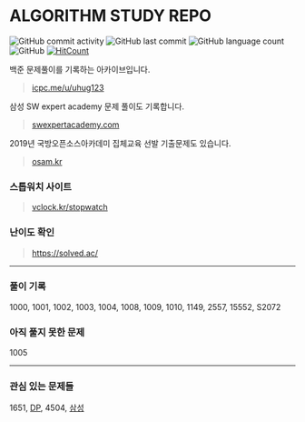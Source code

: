# ALGORITHM STUDY REPO
![GitHub commit activity](https://img.shields.io/github/commit-activity/m/dokysp/acmicpc-practice) ![GitHub last commit](https://img.shields.io/github/last-commit/dokysp/acmicpc-practice) ![GitHub language count](https://img.shields.io/github/languages/count/dokysp/acmicpc-practice) ![GitHub](https://img.shields.io/github/license/dokysp/acmicpc-practice)
[![HitCount](http://hits.dwyl.com/DokySp/acmicpc-practice.svg)](http://hits.dwyl.com/DokySp/acmicpc-practice)


백준 문제풀이를 기록하는 아카이브입니다.
> [icpc.me/u/uhug123](http://icpc.me/u/uhug123)

삼성 SW expert academy 문제 풀이도 기록합니다.
> [swexpertacademy.com](https://swexpertacademy.com/main/code/problem/problemList.do)

2019년 국방오픈소스아카데미 집체교육 선발 기출문제도 있습니다.
> [osam.kr](https://osam.kr/)


### 스톱워치 사이트
> [vclock.kr/stopwatch](https://vclock.kr/stopwatch/)

### 난이도 확인
> https://solved.ac/

---

### 풀이 기록
1000, 1001, 1002, 1003, 1004, 1008, 1009, 1010, 1149, 2557, 15552, 
S2072

### 아직 풀지 못한 문제
1005

---

### 관심 있는 문제들
1651, [DP](https://www.acmicpc.net/problem/tag/%EB%8B%A4%EC%9D%B4%EB%82%98%EB%AF%B9%20%ED%94%84%EB%A1%9C%EA%B7%B8%EB%9E%98%EB%B0%8D), 4504, [삼성](https://www.acmicpc.net/workbook/view/1152)
